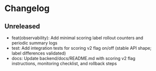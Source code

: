 # Changelog

## Unreleased

- feat(observability): Add minimal scoring label rollout counters and periodic summary logs
- test: Add integration tests for scoring v2 flag on/off (stable API shape; label differences validated)
- docs: Update backend/docs/README.md with scoring v2 flag instructions, monitoring checklist, and rollback steps



